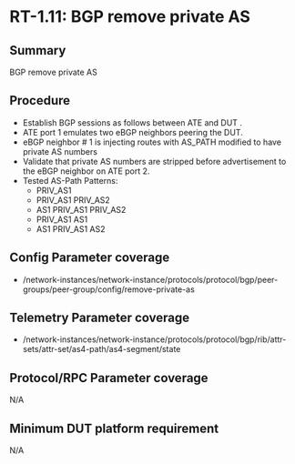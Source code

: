 # RT-1.11: BGP remove private AS 

## Summary

BGP remove private AS

## Procedure

*   Establish BGP sessions as follows between ATE and DUT .  
*   ATE port 1 emulates two eBGP neighbors peering the DUT. 
*   eBGP neighbor # 1 is injecting routes with AS_PATH modified to have private AS numbers 
*   Validate that private AS numbers are stripped before advertisement to the eBGP neighbor on ATE 
    port 2. 
*   Tested AS-Path Patterns:
    *   PRIV_AS1
    *   PRIV_AS1 PRIV_AS2
    *   AS1 PRIV_AS1 PRIV_AS2
    *   PRIV_AS1 AS1
    *   AS1 PRIV_AS1 AS2

## Config Parameter coverage

*   /network-instances/network-instance/protocols/protocol/bgp/peer-groups/peer-group/config/remove-private-as

## Telemetry Parameter coverage

*   /network-instances/network-instance/protocols/protocol/bgp/rib/attr-sets/attr-set/as4-path/as4-segment/state

## Protocol/RPC Parameter coverage

N/A

## Minimum DUT platform requirement

N/A